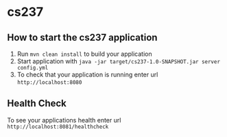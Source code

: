 # cs237

How to start the cs237 application
---

1. Run `mvn clean install` to build your application
1. Start application with `java -jar target/cs237-1.0-SNAPSHOT.jar server config.yml`
1. To check that your application is running enter url `http://localhost:8080`

Health Check
---

To see your applications health enter url `http://localhost:8081/healthcheck`
